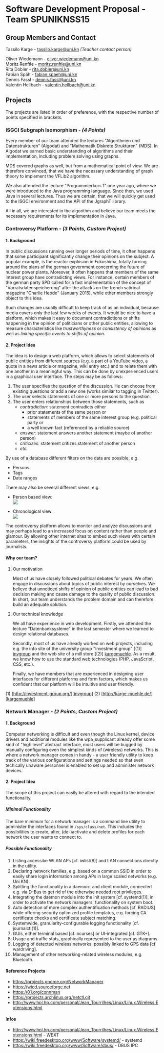 # Software Development Proposal - Team SPUNIKNSS15

## Group Members and Contact

Tassilo Karge - <tassilo.karge@uni.kn> *(Teacher contact person)*

Oliver Wiedemann -  <oliver.wiedemann@uni.kn>  
Moritz Renftle - <moritz.renftle@uni.kn>  
Rita Dobler - <rita.dobler@uni.kn>  
Fabian Späh - <fabian.spaeh@uni.kn>  
Dennis Fassl - <dennis.fassl@uni.kn>  
Valentin Hellbach - <valentin.hellbach@uni.kn>

## Projects

The projects are listed in order of preference, with the respective
number of points specified in brackets.

### ISGCI Subgraph Isomorphism - _(4 Points)_

Every member of our team attended the lectures "Algorithmen und
Datenstrukturen" (Algodat) and "Mathematik Diskrete Strukturen" (MDS).
In Algodat we earned basic understanding of algorithms and their
implementation, including problem solving using graphs.

MDS covered graphs as well, but from a mathematical point of view. We
are therefore convinced, that we have the necessary understanding of
graph theory to implement the VFLib2 algorithm.

We also attended the lecture "Programmierkurs 1" one year ago, where we
were introduced to the Java programming language. Since then, we used
Java in several lectures. Thus we are certain, that we will quickly get
used to the ISGCI environment and the API of the JgraphT library.

All in all, we are interested in the algorithm and believe our team
meets the necessary requirements for its implementation in Java.

### Controversy Platform - _(3 Points, Custom Project)_

#### 1. Background

In public discussions running over longer periods of time, it often
happens that some participant significantly change their opinions on
the subject.
A popular example, is the reactor explosion in Fukushima, totally
turning around the plans of the german government concerning the future
of nuclear power plants.
Moreover, it often happens that members of the same interest group have
contradicting views. For instance, certain members of the german party
SPD called for a fast implementation of the concept of
"Vorratsdatenspeicherung" after the attacks on the french satirical
magazine "Charlie Hebdo" (January 2015), while other members strongly
object to this idea.

Such changes are usually difficult to keep track of as an individual,
because media covers only the last few weeks of events.
It would be nice to have a platform, which makes it easy to document
contradictions or shifts happening in the opinion of politicians or
other public entities, allowing to measure characteristics like
*trustworthyness* or *consistency of opinions* as well as *linking
specific events to shifts of opinion*.

#### 2. Project Idea

The idea is to design a web platform, which allows to select statements
of public entities from different sources (e.g. a part of a YouTube
video, a quote in a news article or magazine, wiki entry etc.) and to
relate them with one another in a meaningful way.
This can be done by unexperienced users in a graphical user interface.
The steps may be as follows:

1.  The user specifies the question of the discussion. He can choose
    from existing questions or add a new one (works similar to tagging
    in Twitter).
2.  The user selects statements of one or more persons to the question.
3.  The user enters relationships between those statements, such as
    - *contradiction:* statement contradicts either
        * prior statements of the same person or
        * statements of members of the same interest group (e.g.
          political party or
        * a well known fact (referenced by a reliable source)
    - *answer:* statement answers another statement (maybe of another
      person)
    - *criticizes:* statement critizes statement of another person
    - *etc.*

By use of a database different filters on the data are possible, e.g.

- Persons
- Tags
- Date ranges

There may also be several different views, e.g.

- Person based view:  
  ![](person_based_view.png)

- Chronological view:  
  ![](chronological_view.png)

The controversy platform allows to monitor and analyze discussions and
may perhaps lead to an increased focus on content rather than people and
glamour.
By allowing other internet sites to embed such views with certain
parameters, the insights of the controversy platform could be used by
journalists.

#### Why our team?

1.  Our motivation

    Most of us have closely followed political debates for years. We
    often engage in discussions about topics of public interest by
    ourselves. We believe that unnoticed shifts of opinion of public
    entities can lead to bad decision making and cause damage to the
    quality of public discussion. In short, our team understands the
    problem domain and can therefore build an adequate solution.

2.  Our technical knowledge

    We all have experience in web development. Firstly, we attended the
    lecture "Datenbanksysteme" in the last semester where we learned to
    design relational databases.

    Secondly, most of us have already worked on web projects, including
    e.g. the info site of the university group "Investment group"
    [(1)] [invgroup] and the web site of a mill store
    [(2)] [kargemuehle]. As a result, we know how to use the standard
    web technologies (PHP, JavaScript, CSS, etc.).

    Finally, we have members that are experienced in designing user
    interfaces for different platforms and form factors, which makes us
    confident that our platform will be intuitive and user friendly.

(1) [http://investment-group.org/][invgroup]
(2) [http://karge-muehle.de/][kargemuehle] 

[invgroup]: http://investment-group.org/ "Investment Group"
[kargemuehle]: http://karge-muehle.de/ "Karge Mühle"

### Network Manager - _(2 Points, Custom Project)_

#### 1. Background

Computer networking is difficult and even though the Linux kernel, device
drivers and additional modules like the wpa\_supplicant already offer some kind 
of "high level" abstract interface, most users will be bugged
by manually configuring even the simplest kinds of (wireless) networks.
This is where a network manager comes in handy - a user friendly utility
to keep track of the various configurations and settings needed so that
even techically unaware personnel is enabled to set up and administer
network devices.
 
#### 2. Project Idea

The scope of this project can easily be altered with regard to the intended 
functionality. 

##### Minimal Functionality
The bare minimum for a network manager is a command line utility to administer 
the interfaces found in `/sys/class/net`. This includes the possibilities to 
create, alter, (de-)activate and delete profiles for each network the user wants
to connect to.

##### Possible Functionality
1. Listing accessibe WLAN APs [cf. iwlist(8)] and LAN connections directly in
   the utility.
2. Declaring network families, e.g. based on a common SSID in order to easily
   share login information among APs in large scaled networks (e.g. Uni KN).
3. Splitting the functionality in a daemon- and client module, connected e.g.
   via D-Bus to get rid of the otherwise needed root privileges.
4. Integrating the daemon module into the init system [cf. systemd(1)],
   in order to activate the network managers' functionality on system boot.
5. Auto detection of more complex authentification methods [cf. RADIUS] while
   offering security optimized profile templates, e.g. forcing CA certificate
   checks and certificate subject matching.
6. Systemwide, granularity-configurable logging functionality [cf. journalctl(1)].
7. GUIs, either terminal based [cf. ncurses] or UI-integrated [cf. GTK+].
8. Usage and traffic stats, graphically represented to the user as diagrams.
9. Logging of detected wireless networks, possibly linked to GPS data 
   [cf. wardriving].
10. Management of other networking-related wireless modules, e.g. Bluetooth.

#### Reference Projects

- <https://projects.gnome.org/NetworkManager>
- <https://wicd.sourceforge.net>
- <https://01.org/connman>
- <https://projects.archlinux.org/netctl.git>
- <http://www.hpl.hp.com/personal/Jean_Tourrilhes/Linux/Linux.Wireless.Extensions.html>

#### Infos
- <http://www.hpl.hp.com/personal/Jean_Tourrilhes/Linux/Linux.Wireless.Extensions.html> - WEXT
- <https://wiki.freedesktop.org/www/Software/systemd/> - systemd
- <https://wiki.freedesktop.org/www/Software/dbus/> - DBUS IPC
